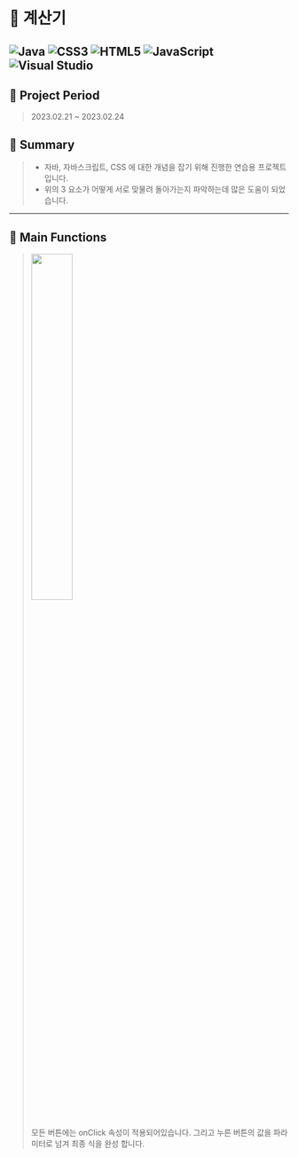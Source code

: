 # :iphone: 계산기 

## ![Java](https://img.shields.io/badge/java-%23ED8B00.svg?style=for-the-badge&logo=java&logoColor=white) ![CSS3](https://img.shields.io/badge/css3-%231572B6.svg?style=for-the-badge&logo=css3&logoColor=white) ![HTML5](https://img.shields.io/badge/html5-%23E34F26.svg?style=for-the-badge&logo=html5&logoColor=white) ![JavaScript](https://img.shields.io/badge/javascript-%23323330.svg?style=for-the-badge&logo=javascript&logoColor=%23F7DF1E) ![Visual Studio](https://img.shields.io/badge/Visual%20Studio-5C2D91.svg?style=for-the-badge&logo=visual-studio&logoColor=white)

## :calendar: Project Period
> 2023.02.21 ~ 2023.02.24

## :open_book: Summary 
>
> * 자바, 자바스크립트, CSS 에 대한 개념을 잡기 위해 진행한 연습용 프로젝트 입니다. 
> * 위의 3 요소가 어떻게 서로 맞물려 돌아가는지 파악하는데 많은 도움이 되었습니다. 
 
***

## :open_book: Main Functions
>
> <img src="https://user-images.githubusercontent.com/116073413/220599144-04122f4b-fa5c-4637-8b76-59353a3e6dad.jpg" width="40%" height="40%"/>
>
> 모든 버튼에는 onClick 속성이 적용되어있습니다. 그리고 누른 버튼의 값을 파라미터로 넘겨 최종 식을 완성 합니다. 


